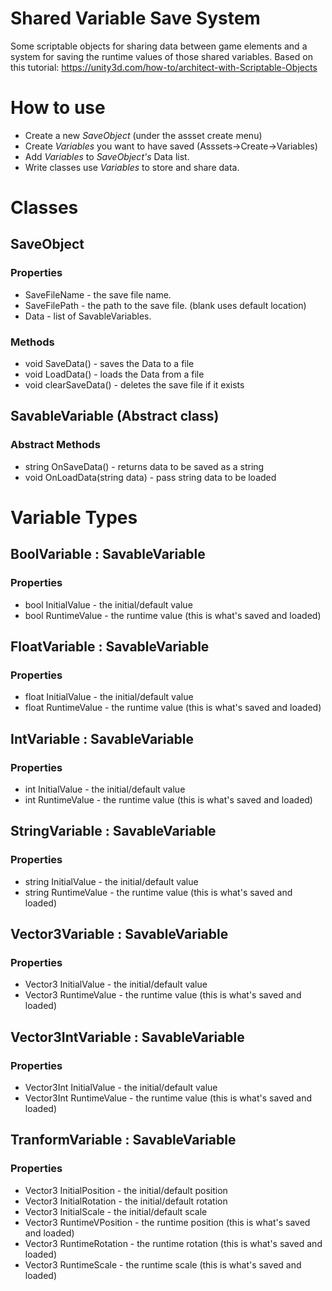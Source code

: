 # Shared Variable Save System
Some scriptable objects for sharing data between game elements and a system for saving the runtime values of those shared variables.
Based on this tutorial: https://unity3d.com/how-to/architect-with-Scriptable-Objects


# How to use
* Create a new *SaveObject* (under the assset create menu)
* Create *Variables* you want to have saved (Asssets->Create->Variables)
* Add *Variables* to *SaveObject's* Data list.
* Write classes use *Variables* to store and share data. 

# Classes

## SaveObject
### Properties
* SaveFileName - the save file name.
* SaveFilePath - the path to the save file. (blank uses default location)
* Data - list of SavableVariables.
### Methods
* void SaveData() - saves the Data to a file
* void LoadData() - loads the Data from a file
* void clearSaveData() - deletes the save file if it exists

## SavableVariable (Abstract class)
### Abstract Methods
* string OnSaveData() - returns data to be saved as a string
* void OnLoadData(string data) - pass string data to be loaded

# Variable Types

## BoolVariable : SavableVariable
### Properties
* bool InitialValue - the initial/default value
* bool RuntimeValue - the runtime value (this is what's saved and loaded)

## FloatVariable : SavableVariable
### Properties
* float InitialValue - the initial/default value
* float RuntimeValue - the runtime value (this is what's saved and loaded)

## IntVariable : SavableVariable
### Properties
* int InitialValue - the initial/default value
* int RuntimeValue - the runtime value (this is what's saved and loaded)

## StringVariable : SavableVariable
### Properties
* string InitialValue - the initial/default value
* string RuntimeValue - the runtime value (this is what's saved and loaded)

## Vector3Variable : SavableVariable
### Properties
* Vector3 InitialValue - the initial/default value
* Vector3 RuntimeValue - the runtime value (this is what's saved and loaded)

## Vector3IntVariable : SavableVariable
### Properties
* Vector3Int InitialValue - the initial/default value
* Vector3Int RuntimeValue - the runtime value (this is what's saved and loaded)

## TranformVariable : SavableVariable
### Properties
* Vector3 InitialPosition - the initial/default position
* Vector3 InitialRotation - the initial/default rotation
* Vector3 InitialScale - the initial/default scale
* Vector3 RuntimeVPosition - the runtime position (this is what's saved and loaded)
* Vector3 RuntimeRotation - the runtime rotation (this is what's saved and loaded)
* Vector3 RuntimeScale - the runtime scale (this is what's saved and loaded)
